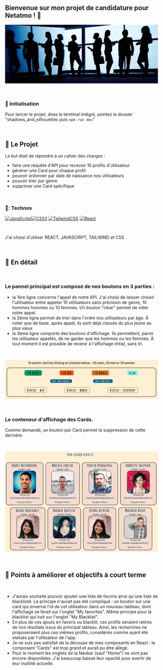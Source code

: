 ## Bienvenue sur mon projet de candidature pour Netatmo ! :office:

![cover](https://github.com/clem0316/Projet_Netatmo/blob/f5fb0b971cd948f175ffb6fe4645f587ea47ca2e/img/image3.jpg)

<br/>

### :floppy_disk: Initialisation
Pour lancer le projet, dnas le terminal intégré, pointez le dossier "shadows_and_silhouettes puis `npm run dev`"


<br/>


## :rocket: Le Projet
Le but était de répondre à un cahier des charges :
- faire une requête d'API pour recevoir 10 profils d'utilisateur
- générer une Card pour chaque profil
- pouvoir ordonner par date de naissance nos utilisateurs
- pouvoir trier par genre
- supprimer une Card spécifique 

<br/>

### :minidisc:: Technos
<p align="left"> <a href="https://developer.mozilla.org/en-US/docs/Web/JavaScript" target="_blank" rel="noreferrer"><img src="https://raw.githubusercontent.com/danielcranney/readme-generator/main/public/icons/skills/javascript-colored.svg" width="36" height="36" alt="JavaScript" /></a><a href="https://www.w3.org/TR/CSS/#css" target="_blank" rel="noreferrer"><img src="https://raw.githubusercontent.com/danielcranney/readme-generator/main/public/icons/skills/css3-colored.svg" width="36" height="36" alt="CSS3" /></a> <a href="https://tailwindcss.com/" target="_blank" rel="noreferrer"><img src="https://raw.githubusercontent.com/danielcranney/readme-generator/main/public/icons/skills/tailwindcss-colored.svg" width="36" height="36" alt="TailwindCSS" /></a> <a href="https://reactjs.org/" target="_blank" rel="noreferrer"><img src="https://raw.githubusercontent.com/danielcranney/readme-generator/main/public/icons/skills/react-colored.svg" width="36" height="36" alt="React" /></a> </p>

<br/>

J'ai choisi d'utiliser REACT, JAVASCRIPT, TAILWIND et CSS

<br/>

## :pencil: En détail 

<br/>

### Le pannel principal est composé de nos boutons en 3 parties : 
- la 1ère ligne concerne l'appel de notre API. J'ai choisi de laisser choisir l'utilisateur entre appeler 10 utilisateurs sans précision de genre, 10 hommes hommes ou 10 femmes. Un bouton "clear" permet de vider notre appel. 
- la 2ème ligne permet de trier dans l'ordre nos utilisateurs par âge. À noter que de base, après appel, ils sont déjà classés du plus jeune au plus vieux
- la 3ème ligne comporte des boutons d'affichage. Ils permettent, parmi les utilisateur appelés, de ne garder que les hommes ou les femmes. À tout moment il est possible de revenir à l'affichage initial, sans tri.

<br/>

![cover](https://github.com/clem0316/Projet_Netatmo/blob/d235ad1e3d0acffe0cc22f63350a7d29b4496b99/img/image1.png)

<br/>


### Le conteneur d'affichage des Cards.

Comme demandé, un bouton par Card permet la suppression de cette dernière. 

<br/>

![Cover](https://github.com/clem0316/Projet_Netatmo/blob/5dc1a9e310e94035c4098f1eda3250ec0732b3b3/img/image2.png)

<br/>

## :bookmark: Points à améliorer et objectifs à court terme 

<br>

- J'aurais souhaité pouvoir ajouter une liste de favoris ainsi qu'une liste de blacklisté. Le principe n'aurait pas été compliqué : un bouton sur une card qui enverrai l'id de cet utilisateur dans un nouveau tableau, dont l'affichage se ferait sur l'onglet "My favorites". Même principe pour la blacklist qui irait sur l'onglet "My Blacklist".
- En plus de ces ajouts en favoris ou blacklit, ces profils seraient retirés de nos résultats issus du principal tableau. Ainsi, les recherches ne proposeraient plus ces mêmes profils, considérés comme ayant été statués par l'utilisateur de l'app.
- Je ne suis pas satisfait de la découpe de mes composants en React : le composant "Cards" est trop grand et aurait pu être allégé.
- Pour le moment les onglets de la Navbar (sauf "Home") ne sont pas encore disponibles. J'ai beaucoup baissé leur opacité pour avertir de leur inutilité actuelle.

  
